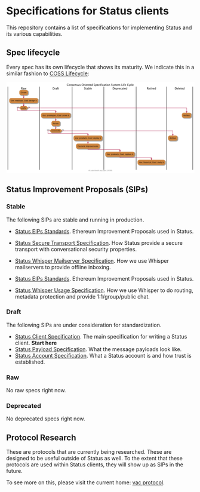 # Specifications for Status clients

This repository contains a list of specifications for implementing Status and
its various capabilities.

## Spec lifecycle

Every spec has its own lifecycle that shows its maturity. We indicate this in a similar fashion to [COSS Lifecycle](https://rfc.unprotocols.org/spec:2/COSS/):

![](assets/lifecycle.png)

## Status Improvement Proposals (SIPs)

### Stable

The following SIPs are stable and running in production.

- [Status EIPs Standards](status-EIPs.md). Ethereum Improvement Proposals used in Status.

- [Status Secure Transport Specification](status-secure-transport-spec.md). How Status provide a secure transport with conversational security properties.

- [Status Whisper Mailserver Specification](status-whisper-mailserver-spec.md). How we use Whisper mailservers to provide offline inboxing.

- [Status EIPs Standards](status-EIPs.md). Ethereum Improvement Proposals used in Status.

- [Status Whisper Usage Specification](status-whisper-usage-spec.md). How we use Whisper to do routing, metadata protection and provide 1:1/group/public chat.

### Draft

The following SIPs are under consideration for standardization.

- [Status Client Specification](status-client-spec.md). The main specification for writing a Status client. **Start here**
- [Status Payload Specification](status-payloads-spec.md). What the message payloads look like.
- [Status Account Specification](status-account-spec.md). What a Status account is and how trust is established.

### Raw

No raw specs right now.

### Deprecated

No deprecated specs right now.

## Protocol Research

These are protocols that are currently being researched. These are designed to
be useful outside of Status as well. To the extent that these protocols are used
within Status clients, they will show up as SIPs in the future.

To see more on this, please visit the current home: [vac
protocol](https://specs.vac.dev).
